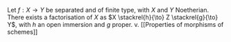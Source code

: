 Let $f: X \to Y$ be separated and of finite type, with $X$ and $Y$ Noetherian. There exists a factorisation of $X$ as $X \stackrel{h}{\to} Z \stackrel{g}{\to} Y$, with $h$ an open immersion and $g$ proper. v. [[Properties of morphisms of schemes]]